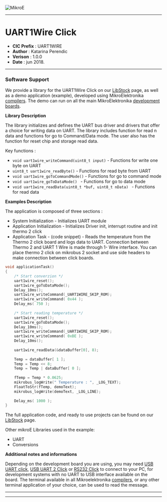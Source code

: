 ![MikroE](http://www.mikroe.com/img/designs/beta/logo_small.png)

---

# UART1Wire Click

- **CIC Prefix**  : UART1WIRE
- **Author**      : Katarina Perendic
- **Verison**     : 1.0.0
- **Date**        : jun 2018.

---

### Software Support

We provide a library for the UART1Wire Click on our [LibStock](https://libstock.mikroe.com/projects/view/2439/uart-1-wire-click) 
page, as well as a demo application (example), developed using MikroElektronika 
[compilers](http://shop.mikroe.com/compilers). The demo can run on all the main 
MikroElektronika [development boards](http://shop.mikroe.com/development-boards).

**Library Description**

The library initializes and defines the UART bus driver and drivers that offer a choice for writing data on UART.
The library includes function for read n data and functions for go to Command/Data mode.
The user also has the function for reset chip and storage read data.


Key functions :

- ``` void uart1wire_writeCommand(uint8_t input) ``` - Functions for write one byte on UART
- ``` uint8_t uart1wire_readByte() ``` - Functions for read byte from UART 
- ``` void uart1wire_goToCommandMode() ``` - Functions for go to command mode
- ``` void uart1wire_goToDataMode()  ``` - Functions for go to data mode
- ``` void uart1wire_readData(uint8_t *buf, uint8_t nData)  ``` - Functions for read data

**Examples Description**

The application is composed of three sections :

- System Initialization - Initializes UART module
- Application Initialization - Initializes Driver init, interrupt routine and init thermo 2 click
- Application Task - (code snippet) -  Reads the temperature from the Thermo 2 click board and logs data to UART. 
                                       Connection between Thermo 2 and UART 1 Wire is made through 1- Wire interface. 
                                       You can place thermo 2 click on mikrobus 2 socket and use side headers to make connection between click boards.


```.c
void applicationTask()
{
    /* Start converzion */
    uart1wire_reset();
    uart1wire_goToDataMode();
    Delay_10ms();
    uart1wire_writeCommand(_UART1WIRE_SKIP_ROM);
    uart1wire_writeCommand( 0x44 );
    Delay_ms( 750 );
    
    /* Start reading temperature */
    uart1wire_reset();
    uart1wire_goToDataMode();
    Delay_10ms();
    uart1wire_writeCommand(_UART1WIRE_SKIP_ROM);
    uart1wire_writeCommand( 0xBE );
    Delay_10ms();
    
    uart1wire_readData(&dataBuffer[0], 8);
    
    Temp = dataBuffer[ 1 ];
    Temp = Temp << 8;
    Temp = Temp | dataBuffer[ 0 ];
    
    fTemp = Temp * 0.0625;
    mikrobus_logWrite(" Temperature : ", _LOG_TEXT);
    FloatToStr(fTemp, demoText);
    mikrobus_logWrite(demoText, _LOG_LINE);
    
    Delay_ms( 1000 );
}
```

The full application code, and ready to use projects can be found on our 
[LibStock](https://libstock.mikroe.com/projects/view/2439/uart-1-wire-click) page.

Other mikroE Libraries used in the example:

- UART
- Conversions

**Additional notes and informations**

Depending on the development board you are using, you may need 
[USB UART click](http://shop.mikroe.com/usb-uart-click), 
[USB UART 2 Click](http://shop.mikroe.com/usb-uart-2-click) or 
[RS232 Click](http://shop.mikroe.com/rs232-click) to connect to your PC, for 
development systems with no UART to USB interface available on the board. The 
terminal available in all Mikroelektronika 
[compilers](http://shop.mikroe.com/compilers), or any other terminal application 
of your choice, can be used to read the message.

---
---
